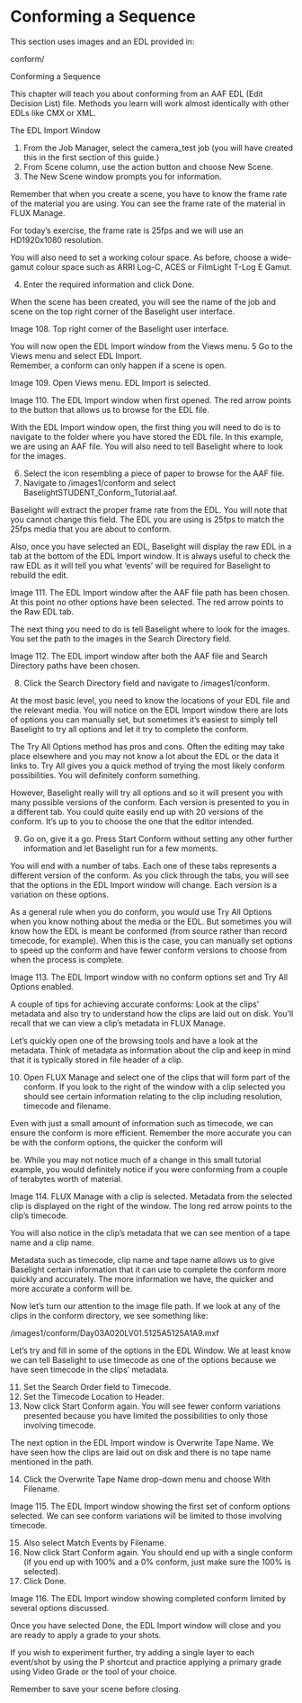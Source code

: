 # Conforming a Sequence

This section uses images and an EDL provided in:

conform/

Conforming a Sequence

This chapter will teach you about conforming from an AAF EDL \(Edit Decision List\) file. Methods you learn will work almost identically with other EDLs like CMX or XML.

The EDL Import Window

1. From the Job Manager, select the camera\_test job \(you will have created this in the first section of this guide.\)
2. From Scene column, use the action button and choose New Scene.
3. The New Scene window prompts you for information.

Remember that when you create a scene, you have to know the frame rate of the material you are using. You can see the frame rate of the material in FLUX Manage.

For today’s exercise, the frame rate is 25fps and we will use an HD1920x1080 resolution.

You will also need to set a working colour space. As before, choose a wide-gamut colour space such as ARRI Log-C, ACES or FilmLight T-Log E Gamut.

4. Enter the required information and click Done.

When the scene has been created, you will see the name of the job and scene on the top right corner of the Baselight user interface.

Image 108. Top right corner of the Baselight user interface.

You will now open the EDL Import window from the Views menu. 5 Go to the Views menu and select EDL Import.  
Remember, a conform can only happen if a scene is open.

Image 109. Open Views menu. EDL Import is selected.

Image 110. The EDL Import window when first opened. The red arrow points to the button that allows us to browse for the EDL file.

With the EDL Import window open, the first thing you will need to do is to navigate to the folder where you have stored the EDL file. In this example, we are using an AAF file. You will also need to tell Baselight where to look for the images.

6.  Select the icon resembling a piece of paper to browse for the AAF file.
7.  Navigate to /images1/conform and select BaselightSTUDENT\_Conform\_Tutorial.aaf.

Baselight will extract the proper frame rate from the EDL. You will note that you cannot change this field. The EDL you are using is 25fps to match the 25fps media that you are about to conform.

Also, once you have selected an EDL, Baselight will display the raw EDL in a tab at the bottom of the EDL Import window. It is always useful to check the raw EDL as it will tell you what ‘events’ will be required for Baselight to rebuild the edit.

Image 111. The EDL Import window after the AAF file path has been chosen. At this point no other options have been selected. The red arrow points to the Raw EDL tab.

The next thing you need to do is tell Baselight where to look for the images. You set the path to the images in the Search Directory field.

Image 112. The EDL import window after both the AAF file and Search Directory paths have been chosen.

8. Click the Search Directory field and navigate to /images1/conform.

At the most basic level, you need to know the locations of your EDL file and the relevant media. You will notice on the EDL Import window there are lots of options you can manually set, but sometimes it’s easiest to simply tell Baselight to try all options and let it try to complete the conform.

The Try All Options method has pros and cons. Often the editing may take place elsewhere and you may not know a lot about the EDL or the data it links to. Try All gives you a quick method of trying the most likely conform possibilities. You will definitely conform something.

However, Baselight really will try all options and so it will present you with many possible versions of the conform. Each version is presented to you in a different tab. You could quite easily end up with 20 versions of the conform. It’s up to you to choose the one that the editor intended.

9. Go on, give it a go. Press Start Conform without setting any other further information and let Baselight run for a few moments.

You will end with a number of tabs. Each one of these tabs represents a different version of the conform. As you click through the tabs, you will see that the options in the EDL Import window will change. Each version is a variation on these options.

As a general rule when you do conform, you would use Try All Options when you know nothing about the media or the EDL. But sometimes you will know how the EDL is meant be conformed \(from source rather than record timecode, for example\). When this is the case, you can manually set options to speed up the conform and have fewer conform versions to choose from when the process is complete.

Image 113. The EDL Import window with no conform options set and Try All Options enabled.

A couple of tips for achieving accurate conforms: Look at the clips’ metadata and also try to understand how the clips are laid out on disk. You’ll recall that we can view a clip’s metadata in FLUX Manage.

Let’s quickly open one of the browsing tools and have a look at the metadata. Think of metadata as information about the clip and keep in mind that it is typically stored in file header of a clip.

10. Open FLUX Manage and select one of the clips that will form part of the conform. If you look to the right of the window with a clip selected you should see certain information relating to the clip including resolution, timecode and filename.

Even with just a small amount of information such as timecode, we can ensure the conform is more efficient. Remember the more accurate you can be with the conform options, the quicker the conform will

be. While you may not notice much of a change in this small tutorial example, you would definitely notice if you were conforming from a couple of terabytes worth of material.

Image 114. FLUX Manage with a clip is selected. Metadata from the selected clip is displayed on the right of the window. The long red arrow points to the clip’s timecode.

You will also notice in the clip’s metadata that we can see mention of a tape name and a clip name.

Metadata such as timecode, clip name and tape name allows us to give Baselight certain information that it can use to complete the conform more quickly and accurately. The more information we have, the quicker and more accurate a conform will be.

Now let’s turn our attention to the image file path. If we look at any of the clips in the conform directory, we see something like:

/images1/conform/Day03A020LV01.5125A5125A1A9.mxf

Let’s try and fill in some of the options in the EDL Window. We at least know we can tell Baselight to use timecode as one of the options because we have seen timecode in the clips’ metadata.

11.  Set the Search Order field to Timecode.
12.  Set the Timecode Location to Header.
13.  Now click Start Conform again. You will see fewer conform variations presented because you have limited the possibilities to only those involving timecode.

The next option in the EDL Import window is Overwrite Tape Name. We have seen how the clips are laid out on disk and there is no tape name mentioned in the path.

14. Click the Overwrite Tape Name drop-down menu and choose With Filename.

Image 115. The EDL Import window showing the first set of conform options selected. We can see conform variations will be limited to those involving timecode.

15.  Also select Match Events by Filename.
16.  Now click Start Conform again. You should end up with a single conform \(if you end up with 100% and a 0% conform, just make sure the 100% is selected\).
17.  Click Done.

Image 116. The EDL Import window showing completed conform limited by several options discussed.

Once you have selected Done, the EDL Import window will close and you are ready to apply a grade to your shots.

If you wish to experiment further, try adding a single layer to each event/shot by using the P shortcut and practice applying a primary grade using Video Grade or the tool of your choice.

Remember to save your scene before closing.

